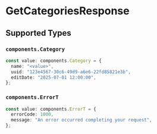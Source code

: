 # GetCategoriesResponse


## Supported Types

### `components.Category`

```typescript
const value: components.Category = {
  name: "<value>",
  uuid: "123e4567-30c6-49d9-a6e6-22fd85821e3b",
  editDate: "2025-07-01 12:00:00",
};
```

### `components.ErrorT`

```typescript
const value: components.ErrorT = {
  errorCode: 1000,
  message: "An error occurred completing your request",
};
```

